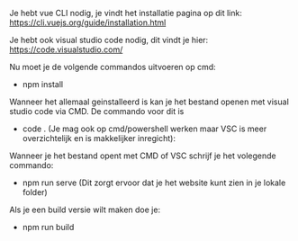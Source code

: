 Je hebt vue CLI nodig, je vindt het installatie pagina op dit link: 
https://cli.vuejs.org/guide/installation.html

Je hebt ook visual studio code nodig, dit vindt je hier: 
https://code.visualstudio.com/

Nu moet je de volgende commandos uitvoeren op cmd:
- npm install

Wanneer het allemaal geinstalleerd is kan je het bestand openen met visual studio code via CMD. De commando voor dit is
- code .
(Je mag ook op cmd/powershell werken maar VSC is meer overzichtelijk en is makkelijker inregicht):

Wanneer je het bestand opent met CMD of VSC schrijf je het volegende commando:
- npm run serve
(Dit zorgt ervoor dat je het website kunt zien in je lokale folder)

Als je een build versie wilt maken doe je:
- npm run build
